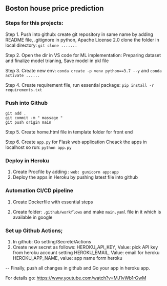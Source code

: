 ## Boston house price prediction

### Steps for this projects:

Step 1. Push into github: create git repository in same name by adding README file, .gitignore in python, Apache License 2.0 
        clone the folder in local directory: ``` git clone ....... ```

Step 2. Open the dir in VS code for ML implementation:
        Preparing dataset and finalize model trianing, Save model in pkl file

Step 3. Create new env: ``` conda create -p venv python==3.7 --y ``` and 
          ``` conda activate ......  ```
          
Step 4. Create requirement file, run essential package:  ``` pip install -r requirements.txt ```

### Push into Github
```
git add .
git commit -m " massage "
git push origin main
```
Step 5. Create home.html file in template folder for front end 

Step 6. Create ``` app.py ``` for Flask web application 
        Cheack the apps in localhost so run: ``` python app.py ```

### Deploy in Heroku 
1. Create Procfile by adding :   ``` web: gunicorn app:app  ```
2. Deploy the apps in Heroku by pushing latest file into github

### Automation CI/CD pipeline

1. Create Dockerfile with essential steps 
    
2. Create folder: ``` .github/workflows ``` and make ``` main.yaml ``` file in it which is available in google
     
### Set up Github Actions;  
  1. In github:  Go setting/Secrete/Actions   
  2. Create new secret as follows: 
            HEROKU_API_KEY, Value: pick API key from heroku account setting 
            HEROKU_EMAIL,   Value: email for heroku
            HEROKU_APP_NAME,  value: app name form heroku

-- Finally, push all changes in github and Go your app in heroku app.



For details go: https://www.youtube.com/watch?v=MJ1vWb1rGwM
